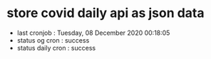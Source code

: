 # store covid daily api as json data

- last cronjob : Tuesday, 08 December 2020 00:18:05
- status og cron : success
- status daily cron : success
      
      